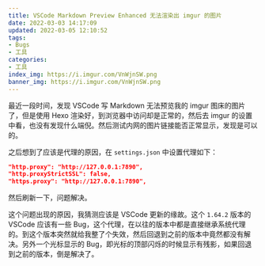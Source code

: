 ```yaml
---
title: VSCode Markdown Preview Enhanced 无法渲染出 imgur 的图片
date: 2022-03-03 14:17:09
updated: 2022-03-05 12:10:52
tags:
- Bugs
- 工具
categories:
- 工具
index_img: https://i.imgur.com/VnWjnSW.png
banner_img: https://i.imgur.com/VnWjnSW.png
---
```


最近一段时间，发现 VSCode 写 Markdown 无法预览我的 imgur 图床的图片了，但是使用 Hexo 渲染好，到浏览器中访问却是正常的，然后去 imgur 的设置中看，也没有发现什么端倪。然后测试内网的图片链接能否正常显示，发现是可以的。

之后想到了应该是代理的原因，在 `settings.json` 中设置代理如下：

```json
"http.proxy": "http://127.0.0.1:7890",
"http.proxyStrictSSL": false,
"https.proxy": "http://127.0.0.1:7890",
```

然后刷新一下，问题解决。

这个问题出现的原因，我猜测应该是 VSCode 更新的缘故。这个 `1.64.2` 版本的 VSCode 应该有一些 Bug，这个代理，在以往的版本中都是直接继承系统代理的。到这个版本突然就给我整了个失效，然后回退到之前的版本中竟然都没有解决。另外一个光标显示的 Bug，即光标的顶部闪烁的时候显示有残影，如果回退到之前的版本，倒是解决了。